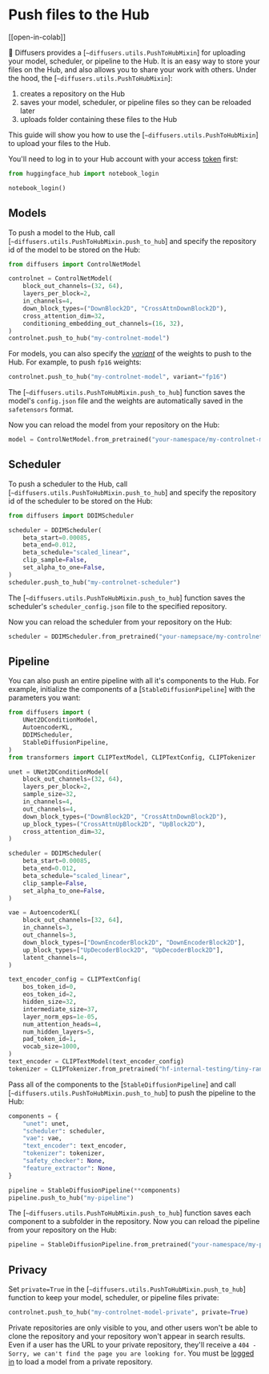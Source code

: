 <!--Copyright 2023 The HuggingFace Team. All rights reserved.

Licensed under the Apache License, Version 2.0 (the "License"); you may not use this file except in compliance with
the License. You may obtain a copy of the License at

http://www.apache.org/licenses/LICENSE-2.0

Unless required by applicable law or agreed to in writing, software distributed under the License is distributed on
an "AS IS" BASIS, WITHOUT WARRANTIES OR CONDITIONS OF ANY KIND, either express or implied. See the License for the
specific language governing permissions and limitations under the License.
-->

# Push files to the Hub

[[open-in-colab]]

🤗 Diffusers provides a [`~diffusers.utils.PushToHubMixin`] for uploading your model, scheduler, or pipeline to the Hub. It is an easy way to store your files on the Hub, and also allows you to share your work with others. Under the hood, the [`~diffusers.utils.PushToHubMixin`]:

1. creates a repository on the Hub
2. saves your model, scheduler, or pipeline files so they can be reloaded later
3. uploads folder containing these files to the Hub

This guide will show you how to use the [`~diffusers.utils.PushToHubMixin`] to upload your files to the Hub.

You'll need to log in to your Hub account with your access [token](https://huggingface.co/settings/tokens) first:

```py
from huggingface_hub import notebook_login

notebook_login()
```

## Models

To push a model to the Hub, call [`~diffusers.utils.PushToHubMixin.push_to_hub`] and specify the repository id of the model to be stored on the Hub:

```py
from diffusers import ControlNetModel

controlnet = ControlNetModel(
    block_out_channels=(32, 64),
    layers_per_block=2,
    in_channels=4,
    down_block_types=("DownBlock2D", "CrossAttnDownBlock2D"),
    cross_attention_dim=32,
    conditioning_embedding_out_channels=(16, 32),
)
controlnet.push_to_hub("my-controlnet-model")
```

For models, you can also specify the [*variant*](loading#checkpoint-variants) of the weights to push to the Hub. For example, to push `fp16` weights:

```py
controlnet.push_to_hub("my-controlnet-model", variant="fp16")
```

The [`~diffusers.utils.PushToHubMixin.push_to_hub`] function saves the model's `config.json` file and the weights are automatically saved in the `safetensors` format.

Now you can reload the model from your repository on the Hub:

```py
model = ControlNetModel.from_pretrained("your-namespace/my-controlnet-model")
```

## Scheduler

To push a scheduler to the Hub, call [`~diffusers.utils.PushToHubMixin.push_to_hub`] and specify the repository id of the scheduler to be stored on the Hub:

```py
from diffusers import DDIMScheduler

scheduler = DDIMScheduler(
    beta_start=0.00085,
    beta_end=0.012,
    beta_schedule="scaled_linear",
    clip_sample=False,
    set_alpha_to_one=False,
)
scheduler.push_to_hub("my-controlnet-scheduler")
```

The [`~diffusers.utils.PushToHubMixin.push_to_hub`] function saves the scheduler's `scheduler_config.json` file to the specified repository.

Now you can reload the scheduler from your repository on the Hub:

```py
scheduler = DDIMScheduler.from_pretrained("your-namepsace/my-controlnet-scheduler")
```

## Pipeline

You can also push an entire pipeline with all it's components to the Hub. For example, initialize the components of a [`StableDiffusionPipeline`] with the parameters you want:

```py
from diffusers import (
    UNet2DConditionModel,
    AutoencoderKL,
    DDIMScheduler,
    StableDiffusionPipeline,
)
from transformers import CLIPTextModel, CLIPTextConfig, CLIPTokenizer

unet = UNet2DConditionModel(
    block_out_channels=(32, 64),
    layers_per_block=2,
    sample_size=32,
    in_channels=4,
    out_channels=4,
    down_block_types=("DownBlock2D", "CrossAttnDownBlock2D"),
    up_block_types=("CrossAttnUpBlock2D", "UpBlock2D"),
    cross_attention_dim=32,
)

scheduler = DDIMScheduler(
    beta_start=0.00085,
    beta_end=0.012,
    beta_schedule="scaled_linear",
    clip_sample=False,
    set_alpha_to_one=False,
)

vae = AutoencoderKL(
    block_out_channels=[32, 64],
    in_channels=3,
    out_channels=3,
    down_block_types=["DownEncoderBlock2D", "DownEncoderBlock2D"],
    up_block_types=["UpDecoderBlock2D", "UpDecoderBlock2D"],
    latent_channels=4,
)

text_encoder_config = CLIPTextConfig(
    bos_token_id=0,
    eos_token_id=2,
    hidden_size=32,
    intermediate_size=37,
    layer_norm_eps=1e-05,
    num_attention_heads=4,
    num_hidden_layers=5,
    pad_token_id=1,
    vocab_size=1000,
)
text_encoder = CLIPTextModel(text_encoder_config)
tokenizer = CLIPTokenizer.from_pretrained("hf-internal-testing/tiny-random-clip")
```

Pass all of the components to the [`StableDiffusionPipeline`] and call [`~diffusers.utils.PushToHubMixin.push_to_hub`] to push the pipeline to the Hub:

```py
components = {
    "unet": unet,
    "scheduler": scheduler,
    "vae": vae,
    "text_encoder": text_encoder,
    "tokenizer": tokenizer,
    "safety_checker": None,
    "feature_extractor": None,
}

pipeline = StableDiffusionPipeline(**components)
pipeline.push_to_hub("my-pipeline")
```

The [`~diffusers.utils.PushToHubMixin.push_to_hub`] function saves each component to a subfolder in the repository. Now you can reload the pipeline from your repository on the Hub:

```py
pipeline = StableDiffusionPipeline.from_pretrained("your-namespace/my-pipeline")
```

## Privacy

Set `private=True` in the [`~diffusers.utils.PushToHubMixin.push_to_hub`] function to keep your model, scheduler, or pipeline files private:

```py
controlnet.push_to_hub("my-controlnet-model-private", private=True)
```

Private repositories are only visible to you, and other users won't be able to clone the repository and your repository won't appear in search results. Even if a user has the URL to your private repository, they'll receive a `404 - Sorry, we can't find the page you are looking for`. You must be [logged in](https://huggingface.co/docs/huggingface_hub/quick-start#login) to load a model from a private repository.